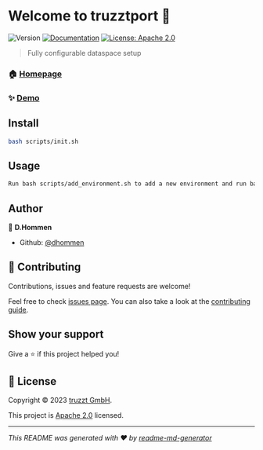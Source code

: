 # Welcome to truzztport 👋
![Version](https://img.shields.io/badge/version-0.0.1-blue.svg?cacheSeconds=2592000)
[![Documentation](https://img.shields.io/badge/documentation-yes-brightgreen.svg)](doc.truzzt.com)
[![License: Apache 2.0](https://img.shields.io/badge/License-Apache2.0-yellow.svg)](/LICENSE)

> Fully configurable dataspace setup

### 🏠 [Homepage](truzztport.com)

### ✨ [Demo](demo.truzztport.com)

## Install

```sh
bash scripts/init.sh
```

## Usage

```sh
Run bash scripts/add_environment.sh to add a new environment and run bash scripts/start.sh to start an environment
```

## Author

👤 **D.Hommen**

* Github: [@dhommen](https://github.com/dhommen)

## 🤝 Contributing

Contributions, issues and feature requests are welcome!

Feel free to check [issues page](https://github.com/truzzt/truzztport/issues). You can also take a look at the [contributing guide](/CONTRIBUTING.md).

## Show your support

Give a ⭐️ if this project helped you!


## 📝 License

Copyright © 2023 [truzzt GmbH](https://truzzt.com).

This project is [Apache 2.0](/LICENSE) licensed.

***
_This README was generated with ❤️ by [readme-md-generator](https://github.com/kefranabg/readme-md-generator)_
